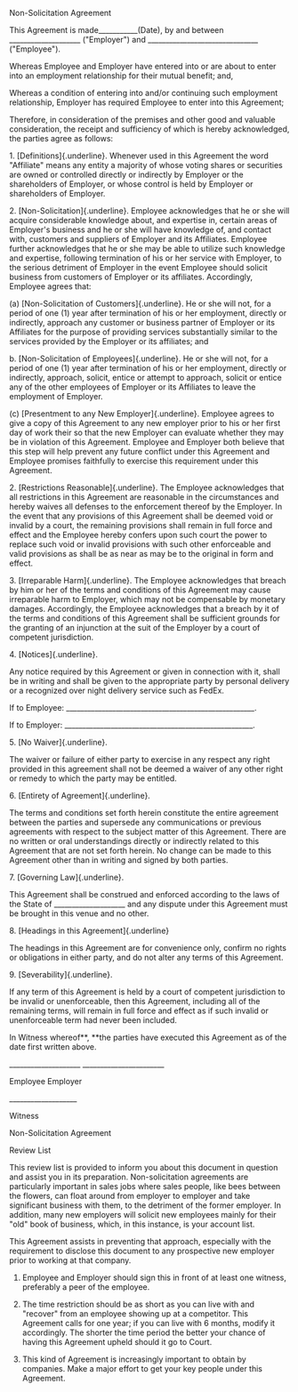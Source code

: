 Non-Solicitation Agreement

This Agreement is made\_\_\_\_\_\_\_\_\_\_\_(Date), by and between
\_\_\_\_\_\_\_\_\_\_\_\_\_\_\_\_\_\_\_\_ (\"Employer\") and
\_\_\_\_\_\_\_\_\_\_\_\_\_\_\_\_\_\_\_\_\_\_\_\_\_\_\_\_\_\_\_
(\"Employee\").

Whereas Employee and Employer have entered into or are about to enter
into an employment relationship for their mutual benefit; and,

Whereas a condition of entering into and/or continuing such employment
relationship, Employer has required Employee to enter into this
Agreement;

Therefore, in consideration of the premises and other good and valuable
consideration, the receipt and sufficiency of which is hereby
acknowledged, the parties agree as follows:

1\. [Definitions]{.underline}. Whenever used in this Agreement the word
\"Affiliate\" means any entity a majority of whose voting shares or
securities are owned or controlled directly or indirectly by Employer or
the shareholders of Employer, or whose control is held by Employer or
shareholders of Employer.

2\. [Non-Solicitation]{.underline}. Employee acknowledges that he or she
will acquire considerable knowledge about, and expertise in, certain
areas of Employer\'s business and he or she will have knowledge of, and
contact with, customers and suppliers of Employer and its Affiliates.
Employee further acknowledges that he or she may be able to utilize such
knowledge and expertise, following termination of his or her service
with Employer, to the serious detriment of Employer in the event
Employee should solicit business from customers of Employer or its
affiliates. Accordingly, Employee agrees that:

\(a\) [Non-Solicitation of Customers]{.underline}. He or she will not,
for a period of one (1) year after termination of his or her employment,
directly or indirectly, approach any customer or business partner of
Employer or its Affiliates for the purpose of providing services
substantially similar to the services provided by the Employer or its
affiliates; and

b.  [Non-Solicitation of Employees]{.underline}. He or she will not, for
    a period of one (1) year after termination of his or her employment,
    directly or indirectly, approach, solicit, entice or attempt to
    approach, solicit or entice any of the other employees of Employer
    or its Affiliates to leave the employment of Employer.

\(c\) [Presentment to any New Employer]{.underline}. Employee agrees to
give a copy of this Agreement to any new employer prior to his or her
first day of work their so that the new Employer can evaluate whether
they may be in violation of this Agreement. Employee and Employer both
believe that this step will help prevent any future conflict under this
Agreement and Employee promises faithfully to exercise this requirement
under this Agreement.

2\. [Restrictions Reasonable]{.underline}. The Employee acknowledges
that all restrictions in this Agreement are reasonable in the
circumstances and hereby waives all defenses to the enforcement thereof
by the Employer. In the event that any provisions of this Agreement
shall be deemed void or invalid by a court, the remaining provisions
shall remain in full force and effect and the Employee hereby confers
upon such court the power to replace such void or invalid provisions
with such other enforceable and valid provisions as shall be as near as
may be to the original in form and effect.

3\. [Irreparable Harm]{.underline}. The Employee acknowledges that
breach by him or her of the terms and conditions of this Agreement may
cause irreparable harm to Employer, which may not be compensable by
monetary damages. Accordingly, the Employee acknowledges that a breach
by it of the terms and conditions of this Agreement shall be sufficient
grounds for the granting of an injunction at the suit of the Employer by
a court of competent jurisdiction.

4\. [Notices]{.underline}.

Any notice required by this Agreement or given in connection with it,
shall be in writing and shall be given to the appropriate party by
personal delivery or a recognized over night delivery service such as
FedEx.

If to Employee:
\_\_\_\_\_\_\_\_\_\_\_\_\_\_\_\_\_\_\_\_\_\_\_\_\_\_\_\_\_\_\_\_\_\_\_\_\_\_\_\_\_\_\_\_\_\_\_\_\_\_\_\_\_.

If to Employer:
\_\_\_\_\_\_\_\_\_\_\_\_\_\_\_\_\_\_\_\_\_\_\_\_\_\_\_\_\_\_\_\_\_\_\_\_\_\_\_\_\_\_\_\_\_\_\_\_\_\_\_\_\_.

5\. [No Waiver]{.underline}.

The waiver or failure of either party to exercise in any respect any
right provided in this agreement shall not be deemed a waiver of any
other right or remedy to which the party may be entitled.

6\. [Entirety of Agreement]{.underline}.

The terms and conditions set forth herein constitute the entire
agreement between the parties and supersede any communications or
previous agreements with respect to the subject matter of this
Agreement. There are no written or oral understandings directly or
indirectly related to this Agreement that are not set forth herein. No
change can be made to this Agreement other than in writing and signed by
both parties.

7\. [Governing Law]{.underline}.

This Agreement shall be construed and enforced according to the laws of
the State of \_\_\_\_\_\_\_\_\_\_\_\_\_\_\_\_\_\_\_\_ and any dispute
under this Agreement must be brought in this venue and no other.

8\. [Headings in this Agreement]{.underline}

The headings in this Agreement are for convenience only, confirm no
rights or obligations in either party, and do not alter any terms of
this Agreement.

9\. [Severability]{.underline}.

If any term of this Agreement is held by a court of competent
jurisdiction to be invalid or unenforceable, then this Agreement,
including all of the remaining terms, will remain in full force and
effect as if such invalid or unenforceable term had never been included.

In Witness whereof**, **the parties have executed this Agreement as of
the date first written above.

\_\_\_\_\_\_\_\_\_\_\_\_\_\_\_\_\_\_\_\_
\_\_\_\_\_\_\_\_\_\_\_\_\_\_\_\_\_\_\_\_\_\_\_

Employee Employer

\_\_\_\_\_\_\_\_\_\_\_\_\_\_\_\_\_\_\_

Witness

Non-Solicitation Agreement

Review List

This review list is provided to inform you about this document in
question and assist you in its preparation. Non-solicitation agreements
are particularly important in sales jobs where sales people, like bees
between the flowers, can float around from employer to employer and take
significant business with them, to the detriment of the former employer.
In addition, many new employers will solicit new employees mainly for
their "old" book of business, which, in this instance, is your account
list.

This Agreement assists in preventing that approach, especially with the
requirement to disclose this document to any prospective new employer
prior to working at that company.

1.  Employee and Employer should sign this in front of at least one
    witness, preferably a peer of the employee.

2.  The time restriction should be as short as you can live with and
    "recover" from an employee showing up at a competitor. This
    Agreement calls for one year; if you can live with 6 months, modify
    it accordingly. The shorter the time period the better your chance
    of having this Agreement upheld should it go to Court.

3.  This kind of Agreement is increasingly important to obtain by
    companies. Make a major effort to get your key people under this
    Agreement.
